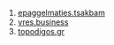 1. [epaggelmaties.tsakbam](./epaggelmaties.tsakbam.md)
2. [vres.business](./vres.business.md)
3. [topodigos.gr](./topodigos.md)

